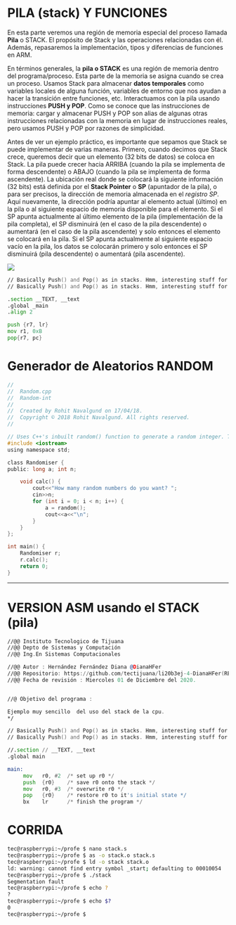 # PILA (stack) Y FUNCIONES


En esta parte veremos una región de memoria especial del proceso llamada **Pila** o STACK. El propósito de Stack y las operaciones relacionadas con él. Además, repasaremos la implementación, tipos y diferencias de funciones en ARM.

En términos generales, la **pila o STACK** es una región de memoria dentro del programa/proceso. Esta parte de la memoria se asigna cuando se crea un proceso. Usamos Stack para almacenar __datos temporales__ como variables locales de alguna función, variables de entorno que nos ayudan a hacer la transición entre funciones, etc. Interactuamos con la pila usando instrucciones **PUSH y POP**. Como se conoce que las instrucciones de memoria: cargar y almacenar PUSH y POP son alias de algunas otras instrucciones relacionadas con la memoria en lugar de instrucciones reales, pero usamos PUSH y POP por razones de simplicidad.

Antes de ver un ejemplo práctico, es importante que sepamos que Stack se puede implementar de varias maneras. Primero, cuando decimos que Stack crece, queremos decir que un elemento (32 bits de datos) se coloca en Stack. La pila puede crecer hacia ARRIBA (cuando la pila se implementa de forma descendente) o ABAJO (cuando la pila se implementa de forma ascendente). La ubicación real donde se colocará la siguiente información (32 bits) está definida por el **Stack Pointer** o **SP** (apuntador de la pila), o para ser precisos, la dirección de memoria almacenada en el _registro SP_. Aquí nuevamente, la dirección podría apuntar al elemento actual (último) en la pila o al siguiente espacio de memoria disponible para el elemento. Si el SP apunta actualmente al último elemento de la pila (implementación de la pila completa), el SP disminuirá (en el caso de la pila descendente) o aumentará (en el caso de la pila ascendente) y solo entonces el elemento se colocará en la pila. Si el SP apunta actualmente al siguiente espacio vacío en la pila, los datos se colocarán primero y solo entonces el SP disminuirá (pila descendente) o aumentará (pila ascendente).



![](stack.gif)

```asm
// Basically Push() and Pop() as in stacks. Hmm, interesting stuff for me as a beginner.
// Basically Push() and Pop() as in stacks. Hmm, interesting stuff for me as a beginner.

.section __TEXT, __text
.global _main
.align 2

push {r7, lr}
mov r1, 0xB
pop{r7, pc}
```


# Generador de Aleatorios RANDOM
```c
//
//  Random.cpp
//  Random-int
//
//  Created by Rohit Navalgund on 17/04/18.
//  Copyright © 2018 Rohit Navalgund. All rights reserved.
//

// Uses C++'s inbuilt random() function to generate a random integer. This is a long integer (8bytes).
#include <iostream>
using namespace std;

class Randomiser {
public: long a; int n;

    void calc() {
        cout<<"How many random numbers do you want? ";
        cin>>n;
        for (int i = 0; i < n; i++) {
            a = random();
            cout<<a<<"\n";
        }
    }
};

int main() {
    Randomiser r;
    r.calc();
    return 0;
}
```
-----
# VERSION ASM usando el STACK (pila)

```asm
//@@ Instituto Tecnologico de Tijuana
//@@ Depto de Sistemas y Computación
//@@ Ing.En Sistemas Computacionales

//@@ Autor : Hernández Fernández Diana @DianaHFer
//@@ Repositorio: https://github.com/tectijuana/li20b3ej-4-DianaHFer(REPOSITORIO PRIVADO)
//@@ Fecha de revisión : Miercoles 01 de Diciembre del 2020.


//@ Objetivo del programa :

Ejemplo muy sencillo  del uso del stack de la cpu.
*/

// Basically Push() and Pop() as in stacks. Hmm, interesting stuff for me as a beginner.
// Basically Push() and Pop() as in stacks. Hmm, interesting stuff for me as a beginner.

//.section // __TEXT, __text
.global main

main:
     mov   r0, #2  /* set up r0 */
     push  {r0}    /* save r0 onto the stack */
     mov   r0, #3  /* overwrite r0 */
     pop   {r0}    /* restore r0 to it's initial state */
     bx    lr      /* finish the program */

```


# CORRIDA
````bash
tec@raspberrypi:~/profe $ nano stack.s
tec@raspberrypi:~/profe $ as -o stack.o stack.s
tec@raspberrypi:~/profe $ ld -o stack stack.o
ld: warning: cannot find entry symbol _start; defaulting to 00010054
tec@raspberrypi:~/profe $ ./stack
Segmentation fault
tec@raspberrypi:~/profe $ echo ?
?
tec@raspberrypi:~/profe $ echo $?
0
tec@raspberrypi:~/profe $
````
